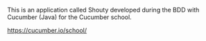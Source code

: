 This is an application called Shouty developed during the BDD with Cucumber (Java) for the Cucumber school.

https://cucumber.io/school/
